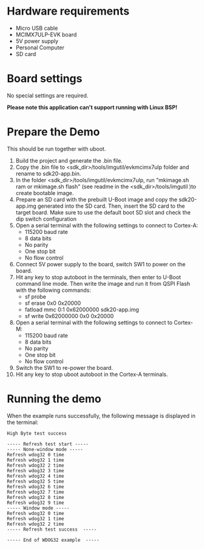 Hardware requirements
=====================
- Micro USB cable
- MCIMX7ULP-EVK board
- 5V power supply
- Personal Computer
- SD card

Board settings
============
No special settings are required.

**Please note this application can't support running with Linux BSP!**

Prepare the Demo
===============
This should be run together with uboot.
1.  Build the project and generate the .bin file.
2.  Copy the .bin file to <sdk_dir>/tools/imgutil/evkmcimx7ulp folder and rename
    to sdk20-app.bin.
3.  In the folder <sdk_dir>/tools/imgutil/evkmcimx7ulp, run "mkimage.sh ram or mkimage.sh flash" 
    (see readme in the <sdk_dir>/tools/imgutil )to create bootable image.
4.  Prepare an SD card with the prebuilt U-Boot image and copy the sdk20-app.img
    generated into the SD card. Then, insert the SD card to the target board.
    Make sure to use the default boot SD slot and check the dip switch configuration
5.  Open a serial terminal with the following settings to connect to Cortex-A:
    - 115200 baud rate
    - 8 data bits
    - No parity
    - One stop bit
    - No flow control
6.  Connect 5V power supply to the board, switch SW1 to power on the board.
7.  Hit any key to stop autoboot in the terminals, then enter to U-Boot command
    line mode. Then write the image and run it from QSPI Flash with the following
    commands:
    - sf probe
    - sf erase 0x0 0x20000
    - fatload mmc 0:1 0x62000000 sdk20-app.img
    - sf write 0x62000000 0x0 0x20000
8.  Open a serial terminal with the following settings to connect to Cortex-M:
    - 115200 baud rate
    - 8 data bits
    - No parity
    - One stop bit
    - No flow control
9.  Switch the SW1 to re-power the board.
10. Hit any key to stop uboot autoboot in the Cortex-A terminals.

Running the demo
================
When the example runs successfully, the following message is displayed in the terminal:

~~~~~~~~~~~~~~~~~~~~~~~~~~~~~~~~~~~
High Byte test success

----- Refresh test start -----
----- None-window mode -----
Refresh wdog32 0 time
Refresh wdog32 1 time
Refresh wdog32 2 time
Refresh wdog32 3 time
Refresh wdog32 4 time
Refresh wdog32 5 time
Refresh wdog32 6 time
Refresh wdog32 7 time
Refresh wdog32 8 time
Refresh wdog32 9 time
----- Window mode -----
Refresh wdog32 0 time
Refresh wdog32 1 time
Refresh wdog32 2 time
----- Refresh test success  -----

----- End of WDOG32 example  -----
~~~~~~~~~~~~~~~~~~~~~~~~~~~~~~~~~~~
